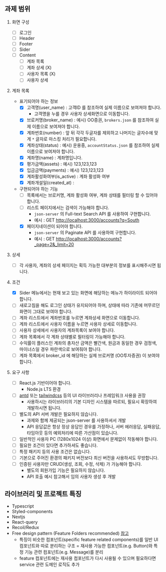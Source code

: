 ## 과제 범위

1. 화면 구성

   - [ ] 로그인
   - [ ] Header
   - [ ] Footer
   - [ ] Sider
   - [ ] Content
     - [ ] 계좌 목록
     - [ ] 계좌 상세 (X)
     - [ ] 사용자 목록 (X)
     - [ ] 사용자 상세

2. 계좌 목록
   - 표기되어야 하는 정보
     - [x] 고객명(user_name) : 고객ID 를 참조하여 실제 이름으로 보여져야 합니다.
       - 고객명을 누를 경우 사용자 상세화면으로 이동합니다.
     - [x] 브로커명(broker_name) : 예시) OO증권, `brokers.json` 를 참조하여 실제 이름으로 보여져야 합니다.
     - [x] 계좌번호(number) : 앞 뒤 각각 두글자를 제외하고 나머지는 글자수에 맞게 `*` 글자로 마스킹 처리가 필요합니다.
     - [x] 계좌상태(status) : 예시) 운용중, `accountStatus.json` 를 참조하여 실제 이름으로 보여져야 합니다.
     - [x] 계좌명(name) : 계좌명입니다.
     - [x] 평가금액(assets) : 예시) 123,123,123
     - [x] 입금금액(payments) : 예시) 123,123,123
     - [x] 계좌활성화여부(is_active) : 계좌 활성화 여부
     - [x] 계좌개설일(created_at) :
   - 구현되어야 하는 기능
     - [ ] 목록에서는 브로커명, 계좌 활성화 여부, 계좌 상태를 필터링 할 수 있어야 합니다.
     - [ ] 리스트 페이지에서는 검색이 가능해야 합니다.
       - `json-server` 의 Full-text Search API 를 사용하여 구현합니다.
       - 예시 : GET [http://localhost:3000/accounts?q=South](http://localhost:3000/accounts?q=South)
     - [x] 페이지네이션이 되어야 합니다.
       - `json-server` 의 Paginate API 를 사용하여 구현합니다.
       - 예시 : GET [http://localhost:3000/accounts?\_page=2&\_limit=20](http://localhost:3000/accounts?%5C%5C_page=2&%5C%5C_limit=20)
3. 상세
   - [ ] 각 사용자, 계좌의 상세 페이지는 획득 가능한 대부분의 정보를 표시해주시면 됩니다.
4. 조건

   - [x] Sider 메뉴에서는 현재 보고 있는 화면에 해당하는 메뉴가 하이라이트 되어야 합니다.
   - [ ] 새로고침을 해도 로그인 상태가 유지되어야 하며, 상태에 따라 기존에 머무르던 화면이 그대로 보여야 합니다.
   - [ ] 계좌 리스트에서 계좌번호를 누르면 계좌상세 화면으로 이동합니다.
   - [ ] 계좌 리스트에서 사용자 이름을 누르면 사용자 상세로 이동합니다.
   - [ ] 사용자 상세에서 사용자의 계좌목록이 보여야 합니다.
   - [ ] 계좌 목록에서 각 계좌 상태별로 필터링이 가능해야 합니다.
   - [ ] 수익률이 플러스인 계좌의 총자산 금액은 빨간색, 원금과 동일한 경우 검정색, 마이너스일 경우 파란색으로 보여줘야 합니다.
   - [ ] 계좌 목록에서 broker_id 에 해당하는 실제 브로커명 (OO투자증권) 이 보여야 합니다.

5. 요구 사항
   - [ ] React.js 기반이어야 합니다.
     - Node.js LTS 환경
   - [ ] [antd](https://ant.design/) 또는 [tailwindcss](https://tailwindcss.com/) 등의 UI 라이브러리나 프레임워크 사용을 권장
     - 사용하시는 라이브러리의 기본 디자인 시스템을 따르되, 필요시 확장하여 개발하시면 됩니다.
   - [ ] 별도의 API 서버 개발은 필요하지 않습니다.
     - 과제와 함께 제공되는 json-server 를 사용하셔서 개발
     - API 응답값은 항상 정상 응답인 경우를 가정하나, 서버 에러응답, 실패응답, 타임아웃 등의 예외처리에 따른 가산점이 있습니다.
   - [ ] 일반적인 사용자 PC (1280x1024 이상) 화면에서 문제없이 작동해야 합니다.
   - [ ] 필요한 조건이 있다면 추가하셔도 좋습니다.
   - [ ] 특정 패키지 등의 사용 조건은 없습니다.
   - [ ] 기본으로 주어진 환경의 패키지 버전보다 최신 버전을 사용하셔도 무방합니다.
   - [ ] 인증된 사용자만 CRUD(생성, 조회, 수정, 삭제) 가 가능해야 합니다.
     - 별도의 회원가입 기능은 필요하지 않습니다.
     - API 호출 예시 참고해서 임의 사용자 생성 후 개발

## 라이브러리 및 프로젝트 특징

- Typescript
- Styled-components
- Nextjs
- React-query
- Recoil/Redux
- Free design pattern (Feature Folders recommended) [참고](http://robinwieruch.de/react-folder-structure)
  - 특징이 비슷한 컴포넌트(specific feature related components)를 일반 UI 컴포넌트와 따로 분리하는 구조
    = 재사용 가능한 컴포넌트(e.g. Button)와 특정 기능 관련 컴포넌트(e.g. Message)를 분리
  - feature 컴포넌트에는 재사용 컴포넌트가 다시 사용될 수 있으며 필요하다면 service 관련 도메인 로직도 추가
